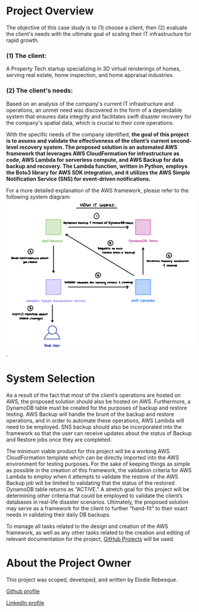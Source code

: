 # Project Overview
The objective of this case study is to (1) choose a client, then (2) evaluate the client's needs with the ultimate goal of scaling their IT infrastructure for rapid growth. 

### (1) The client: 

A Property Tech startup specializing in 3D virtual renderings of homes, serving real estate, home inspection, and home appraisal industries. 

### (2) The client's needs:
Based on an analysis of the company's current IT infrastructure and operations, an unmet need was discovered in the form of a dependable system that ensures data integrity and facilitates swift disaster recovery for the company's spatial data, which is crucial to their core operations.

With the specific needs of the company identified, **the goal of this project is to assess and validate the effectiveness of the client’s current second-level recovery system. The proposed solution is an automated AWS framework that leverages AWS CloudFormation for infrastructure as code, AWS Lambda for serverless compute, and AWS Backup for data backup and recovery. The Lambda function, written in Python, employs the Boto3 library for AWS SDK integration, and it utilizes the AWS Simple Notification Service (SNS) for event-driven notifications.**

For a more detailed explanation of the AWS framework, please refer to the following system diagram:
![Proposed Solution System Diagram](https://github.com/AutomatedBackupRecoveryTesting/ProjectOverview/blob/main/ABRT_Project_System_Diagram.png).

# System Selection
As a result of the fact that most of the client’s operations are hosted on AWS, the proposed solution should also be hosted on AWS. Furthermore, a DynamoDB table must be created for the purposes of backup and restore testing. AWS Backup will handle the brunt of the backup and restore operations, and in order to automate these operations, AWS Lambda will need to be employed. SNS backup should also be incorporated into the framework so that the user can receive updates about the status of Backup and Restore jobs once they are completed. 

The minimum viable product for this project will be a working AWS CloudFormation template which can be directly imported into the AWS environment for testing purposes. For the sake of keeping things as simple as possible in the creation of this framework, the validation criteria for AWS Lambda to employ when it attempts to validate the restore of the AWS Backup job will be limited to validating that the status of the restored DynamoDB table returns as “ACTIVE.” A stretch goal for this project will be determining other criteria that could be employed to validate the client’s databases in real-life disaster scenarios. Ultimately, the proposed solution may serve as a framework for the client to further “hand-fit” to their exact needs in validating their daily DB backups. 

To manage all tasks related to the design and creation of the AWS framework, as well as any other tasks related to the creation and editing of relevant documentation for the project, [GitHub Projects](https://github.com/orgs/AutomatedBackupRecoveryTesting/projects/1/views/1) will be used. 

# About the Project Owner 
This project was scoped, developed, and written by Elodie Rebesque. 

[Github profile](https://github.com/ElodieReb)

[LinkedIn profile](https://www.linkedin.com/in/elodierebsq/)

